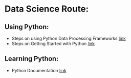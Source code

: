 # Data Science Route: 

## Using Python: 
 - Steps on using Python Data Processing Frameworks [link](https://www.analyticsvidhya.com/learning-paths-data-science-business-analytics-business-intelligence-big-data/learning-path-data-science-python/AnalyticsVidhya)
 - Steps on Getting Started with Python [link](https://www.google.com/amp/s/www.geeksforgeeks.org/best-way-to-start-learning-python-a-complete-roadmap/amp/)

## Learning Python: 
 - Python Documentation [link](https://docs.python.org/3/)


 